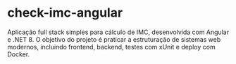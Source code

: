 # check-imc-angular
Aplicação full stack simples para cálculo de IMC, desenvolvida com Angular e .NET 8. O objetivo do projeto é praticar a estruturação de sistemas web modernos, incluindo frontend, backend, testes com xUnit e deploy com Docker.
